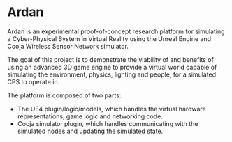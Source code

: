 # Ardan
Ardan is an experimental proof-of-concept research platform for simulating a Cyber-Physical System in Virtual Reality using the Unreal Engine and Cooja Wireless Sensor Network simulator. 

The goal of this project is to demonstrate the viability of and benefits of using an advanced 3D game engine to provide a virtual world capable of simulating the environment, physics, lighting and people, for a simulated CPS to operate in.

The platform is composed of two parts:
 - The UE4 plugin/logic/models, which handles the virtual hardware representations, game logic and networking code.
 - Cooja simulator plugin, which handles communicating with the simulated nodes and updating the simulated state.
